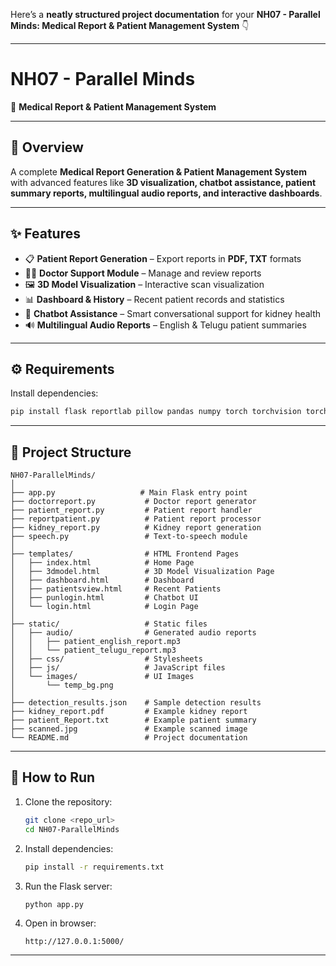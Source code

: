 Here’s a **neatly structured project documentation** for your **NH07 - Parallel Minds: Medical Report & Patient Management System** 👇

---

# **NH07 - Parallel Minds**

🏥 **Medical Report & Patient Management System**

---

## 📌 **Overview**

A complete **Medical Report Generation & Patient Management System** with advanced features like **3D visualization, chatbot assistance, patient summary reports, multilingual audio reports, and interactive dashboards**.

---

## ✨ **Features**

* 📋 **Patient Report Generation** – Export reports in **PDF, TXT** formats
* 🧑‍⚕️ **Doctor Support Module** – Manage and review reports
* 🖼️ **3D Model Visualization** – Interactive scan visualization
* 📊 **Dashboard & History** – Recent patient records and statistics
* 🤖 **Chatbot Assistance** – Smart conversational support for kidney health
* 🔊 **Multilingual Audio Reports** – English & Telugu patient summaries

---

## ⚙️ **Requirements**

Install dependencies:

```bash
pip install flask reportlab pillow pandas numpy torch torchvision torchaudio scikit-learn ultralytics flask-cors opencv-python gTTS matplotlib
```

---

## 📂 **Project Structure**

```
NH07-ParallelMinds/
│
├── app.py                   # Main Flask entry point
├── doctorreport.py           # Doctor report generator
├── patient_report.py         # Patient report handler
├── reportpatient.py          # Patient report processor
├── kidney_report.py          # Kidney report generation
├── speech.py                 # Text-to-speech module
│
├── templates/                # HTML Frontend Pages
│   ├── index.html            # Home Page
│   ├── 3dmodel.html          # 3D Model Visualization Page
│   ├── dashboard.html        # Dashboard
│   ├── patientsview.html     # Recent Patients
│   ├── punlogin.html         # Chatbot UI
│   └── login.html            # Login Page
│
├── static/                   # Static files
│   ├── audio/                # Generated audio reports
│   │   ├── patient_english_report.mp3
│   │   └── patient_telugu_report.mp3
│   ├── css/                  # Stylesheets
│   ├── js/                   # JavaScript files
│   └── images/               # UI Images
│       └── temp_bg.png
│
├── detection_results.json    # Sample detection results
├── kidney_report.pdf         # Example kidney report
├── patient_Report.txt        # Example patient summary
├── scanned.jpg               # Example scanned image
└── README.md                 # Project documentation
```

---

## 🚀 **How to Run**

1. Clone the repository:

   ```bash
   git clone <repo_url>
   cd NH07-ParallelMinds
   ```
2. Install dependencies:

   ```bash
   pip install -r requirements.txt
   ```

   
3. Run the Flask server:

   ```bash
   python app.py
   ```
4. Open in browser:

   ```
   http://127.0.0.1:5000/
   ```

---

